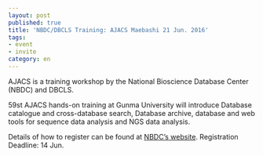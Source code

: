 ```yaml
---
layout: post
published: true
title: 'NBDC/DBCLS Training: AJACS Maebashi 21 Jun. 2016'
tags:
- event
- invite
category: en
---
```

AJACS is a training workshop by the National Bioscience Database Center (NBDC) and DBCLS.

 

59st AJACS hands-on training at Gunma University will introduce Database catalogue and cross-database search, Database archive, database and web tools for sequence data analysis and NGS data analysis.

 

Details of how to register can be found at [NBDC’s website](http://events.biosciencedbc.jp/training/ajacs59). Registration Deadline: 14 Jun.